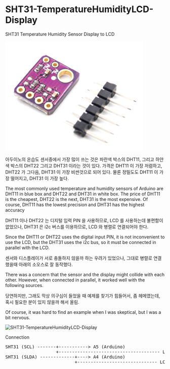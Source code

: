 # SHT31-TemperatureHumidityLCD-Display
SHT31 Temperature Humidity Sensor Display to LCD

![SHT31-TemperatureHumidityLCD-Display](./images/sht31.png)

아두이노의 온습도 센서중에서 가장 많이 쓰는 것은 파란색 박스의 DHT11, 그리고 하얀색 박스의 DHT22 그리고 DHT31 이라는 것이 있다. 가격은 DHT11 이 가장 저렴하고, DHT22 가 그다음, DHT31 이 가장 비싼것으로 되어 있다. 물론 정밀도도 DHT11 이 가장 떨어지고, DHT31 이 가장 높다.

The most commonly used temperature and humidity sensors of Arduino are DHT11 in blue box and DHT22 and DHT31 in white box. The price of DHT11 is the cheapest, DHT22 is the next, DHT31 is the most expensive. Of course, DHT11 has the lowest precision and DHT31 has the highest accuracy

DHT11 이나 DHT22 는 디지털 입력 PIN 을 사용하므로, LCD 를 사용하는데 불편함이 없었으나, DHT31 은 i2c 버스를 이용하므로, LCD 와 병렬로 연결되어야 한다.

Since the DHT11 or DHT22 uses the digital input PIN, it is not inconvenient to use the LCD, but the DHT31 uses the i2c bus, so it must be connected in parallel with the LCD.

센서와 디스플레이가 서로 충돌하지 않을까 하는 우려가 있었으나, 그대로 병렬로 연결했을때 아래의 소오스로 잘 동작했다.

There was a concern that the sensor and the display might collide with each other. However, when connected in parallel, it worked well with the following sources.

당연하지만, 그래도 막상 의구심이 들었을 때 예제를 찾기가 힘들어서, 좀 헤메였는데, 혹시 필요한 분이 있지 않을까 해서 올림.

Of course, it was hard to find an example when I was skeptical, but I was a bit nervous.

![SHT31-TemperatureHumidityLCD-Display](./images/sht-arduion.jpg)

Connection

<pre>
SHT31 (SCL) -------+-----------> A5 (Arduino) 
                   +-------------------------------------- LCD (SCL)
SHT31 (SLDA) -------------+----> A4 (Arduino) 
                          +------------------------------ LCD (SDA)

</pre>
